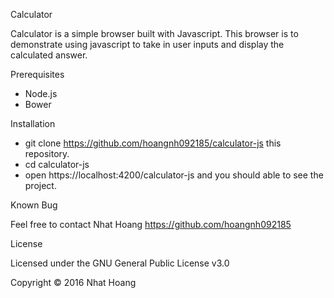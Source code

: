 Calculator

Calculator is a simple browser built with Javascript. This browser is to demonstrate using javascript to take in user inputs and display the calculated answer. 

Prerequisites
- Node.js
- Bower

Installation
- git clone <https://github.com/hoangnh092185/calculator-js> this repository.
- cd calculator-js
- open https://localhost:4200/calculator-js and you should able to see the project.

Known Bug

Feel free to contact Nhat Hoang https://github.com/hoangnh092185

License

Licensed under the GNU General Public License v3.0

Copyright © 2016 Nhat Hoang
